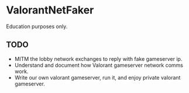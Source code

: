 # ValorantNetFaker
 Education purposes only.

## TODO
- MITM the lobby network exchanges to reply with fake gameserver ip.
- Understand and document how Valorant gameserver network comms work.
- Write our own valorant gameserver, run it, and enjoy private valorant gameserver.
